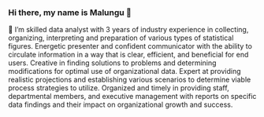 ### Hi there, my name is Malungu 👋

🌱 I’m skilled data analyst with 3 years of industry experience in collecting, organizing, interpreting and 
preparation of various types of statistical figures. Energetic presenter and confident communicator with 
the ability to circulate information in a way that is clear, efficient, and beneficial for end users. 
Creative in finding solutions to problems and determining modifications for optimal use of organizational data. 
Expert at providing realistic projections and establishing various scenarios to determine viable process strategies 
to utilize. Organized and timely in providing staff, departmental members, and executive management with reports on 
specific data findings and their impact on organizational growth and success. 

<!--
**DKMalungu/DKMalungu** is a ✨ _special_ ✨ repository because its `README.md` (this file) appears on your GitHub profile.

Here are some ideas to get you started:

- 🔭 I’m currently working on ...
- 🌱 I’m currently learning ...
- 👯 I’m looking to collaborate on ...
- 🤔 I’m looking for help with ...
- 💬 Ask me about ...
- 📫 How to reach me: ...
- 😄 Pronouns: ...
- ⚡ Fun fact: ...
-->
